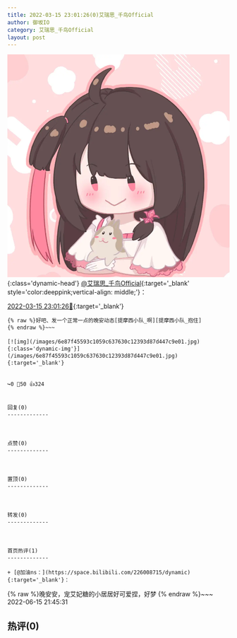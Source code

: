 ```yaml
---
title: 2022-03-15 23:01:26(0)艾瑞思_千鸟Official
author: 御坂IO
category: 艾瑞思_千鸟Official
layout: post
---
```


![img](/images/7e08840c56f251de28bdf766b647bd5fe9a5d50a.jpg){:class='dynamic-head'}
[@艾瑞思_千鸟Official](https://space.bilibili.com/1090010845/dynamic){:target='_blank' style='color:deeppink;vertical-align: middle;'}：

[2022-03-15 23:01:26🔗](https://t.bilibili.com/637880322326790146){:target='_blank'}

~~~
{% raw %}好吧、发一个正常一点的晚安动态[提摩西小队_啊][提摩西小队_抱住]
{% endraw %}~~~

[![img](/images/6e87f45593c1059c637630c12393d87d447c9e01.jpg){:class='dynamic-img'}](/images/6e87f45593c1059c637630c12393d87d447c9e01.jpg){:target='_blank'}


↪️0 💬50 👍324


回复(0)
-------------



点赞(0)
-------------



置顶(0)
-------------



转发(0)
-------------



首页热评(1)
-------------

+ [@加油ns：](https://space.bilibili.com/226008715/dynamic){:target='_blank'}：
~~~
{% raw %}晚安安，宠艾妃糖的小居居好可爱捏，好梦
{% endraw %}~~~
2022-06-15 21:45:31


热评(0)
-------------



